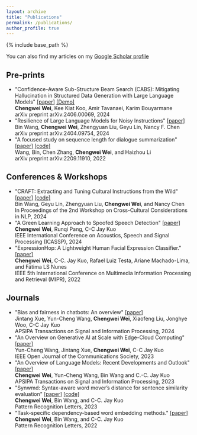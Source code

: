 ```yaml
---
layout: archive
title: "Publications"
permalink: /publications/
author_profile: true
---
```


{% include base_path %}

You can also find my articles on my [Google Scholar profile](https://scholar.google.com/citations?user=v8fXBnwAAAAJ&hl=en)

Pre-prints
---
* "Confidence-Aware Sub-Structure Beam Search (CABS): Mitigating Hallucination in Structured Data Generation with Large Language Models" [\[paper\]](https://arxiv.org/pdf/2406.00069) [\[Demo\]](https://cabsllm.github.io/) \
**Chengwei Wei**, Kee Kiat Koo, Amir Tavanaei, Karim Bouyarmane \
arXiv preprint arXiv:2406.00069, 2024
* "Resilience of Large Language Models for Noisy Instructions"  [\[paper\]](https://arxiv.org/pdf/2404.09754) \
Bin Wang, **Chengwei Wei**, Zhengyuan Liu, Geyu Lin, Nancy F. Chen \
arXiv preprint arXiv:2404.09754, 2024
* "A focused study on sequence length for dialogue summarization" [\[paper\]](https://arxiv.org/pdf/2209.11910.pdf) [\[code\]](https://github.com/BinWang28/LA-BART) \
Wang, Bin, Chen Zhang, **Chengwei Wei**, and Haizhou Li \
arXiv preprint arXiv:2209.11910, 2022


Conferences & Workshops
---
* "CRAFT: Extracting and Tuning Cultural Instructions from the Wild" [\[paper\]](https://aclanthology.org/2024.c3nlp-1.4/) [\[code\]](https://github.com/SeaEval/CRAFT) \
Bin Wang, Geyu Lin, Zhengyuan Liu, **Chengwei Wei**, and Nancy Chen \
In Proceedings of the 2nd Workshop on Cross-Cultural Considerations in NLP, 2024 
* "A Green Learning Approach to Spoofed Speech Detection" [\[paper\]](https://ieeexplore.ieee.org/abstract/document/10448336)\
**Chengwei Wei**, Runqi Pang, C-C Jay Kuo \
IEEE International Conference on Acoustics, Speech and Signal Processing (ICASSP), 2024
* "ExpressionHop: A Lightweight Human Facial Expression Classifier." [\[paper\]](https://ieeexplore.ieee.org/abstract/document/9874677) \
**Chengwei Wei**, C-C. Jay Kuo, Rafael Luiz Testa, Ariane Machado-Lima, and Fátima LS Nunes \
IEEE 5th International Conference on Multimedia Information Processing and Retrieval (MIPR), 2022 


Journals
---
* "Bias and fairness in chatbots: An overview" [\[paper\]](https://www.nowpublishers.com/article/Details/SIP-2023-0064) \
Jintang Xue, Yun-Cheng Wang, **Chengwei Wei**, Xiaofeng Liu, Jonghye Woo, C-C Jay Kuo \
APSIPA Transactions on Signal and Information Processing, 2024
* "An Overview on Generative AI at Scale with Edge-Cloud Computing" [\[paper\]](https://ieeexplore.ieee.org/stamp/stamp.jsp?arnumber=10268594) \
Yun-Cheng Wang, Jintang Xue, **Chengwei Wei**, C-C Jay Kuo \
IEEE Open Journal of the Communications Society, 2023
* "An Overview of Language Models: Recent Developments and Outlook" [\[paper\]](https://www.nowpublishers.com/article/Details/SIP-2023-0010) \
**Chengwei Wei**, Yun-Cheng Wang, Bin Wang and C.-C. Jay Kuo \
APSIPA Transactions on Signal and Information Processing, 2023
* "Synwmd: Syntax-aware word mover’s distance for sentence similarity evaluation" [\[paper\]](https://www.sciencedirect.com/science/article/abs/pii/S0167865523001174) [\[code\]](https://github.com/amao0o0/SynWMD) \
**Chengwei Wei**, Bin Wang, and C-C. Jay Kuo \
Pattern Recognition Letters, 2023
* "Task-specific dependency-based word embedding methods." [\[paper\]](https://www.sciencedirect.com/science/article/abs/pii/S016786552200174X) \
**Chengwei Wei**, Bin Wang, and C-C. Jay Kuo \
Pattern Recognition Letters, 2022


